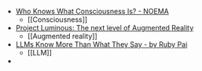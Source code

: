 - [Who Knows What Consciousness Is? - NOEMA](https://www.noemamag.com/who-knows-what-consciousness-is/)
	- [[Consciousness]]
- [Project Luminous: The next level of Augmented Reality](https://nachrichten.idw-online.de/2024/08/19/project-luminous-the-next-level-of-augmented-reality)
	- [[Augmented reality]]
- [LLMs Know More Than What They Say - by Ruby Pai](https://arjunbansal.substack.com/p/llms-know-more-than-what-they-say)
	- [[LLM]]
-